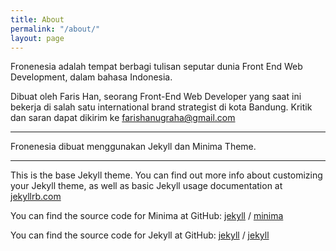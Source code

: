 ```yaml
---
title: About
permalink: "/about/"
layout: page
---
```


Fronenesia adalah tempat berbagi tulisan seputar dunia Front End Web Development, dalam bahasa Indonesia. 

Dibuat oleh Faris Han, seorang Front-End Web Developer yang saat ini bekerja di salah satu international brand strategist di kota Bandung. Kritik dan saran dapat dikirim ke farishanugraha@gmail.com

---

Fronenesia dibuat menggunakan Jekyll dan Minima Theme.

---

This is the base Jekyll theme. You can find out more info about customizing your Jekyll theme, as well as basic Jekyll usage documentation at [jekyllrb.com](https://jekyllrb.com/)

You can find the source code for Minima at GitHub:
[jekyll][jekyll-organization] /
[minima](https://github.com/jekyll/minima)

You can find the source code for Jekyll at GitHub:
[jekyll][jekyll-organization] /
[jekyll](https://github.com/jekyll/jekyll)


[jekyll-organization]: https://github.com/jekyll